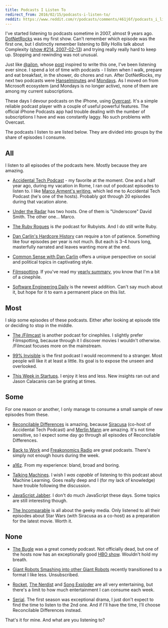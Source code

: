 ```yaml
---
title: Podcasts I Listen To
redirect_from: 2016/02/15/podcasts-i-listen-to/
reddit: https://www.reddit.com/r/podcasts/comments/461j6f/podcasts_i_listen_to/
---
```


I've started listening to podcasts sometime in 2007, almost 9 years ago. [DotNetRocks](//dotnetrocks.com/) was my first show. Can't remember which episode was the first one, but I distinctly remember listening to Billy Hollis talk about Complexity ([show #214, 2007-02-13](//dotnetrocks.com/?show=214)) and trying really really hard to keep up. Stopping and rewinding was not unusual.

Just like [@ailon](//twitter.com/ailon), whose [post](//medium.com/@ailon/podcasts-i-listen-to-2016-edition-8c50ec7e7831) inspired to write this one, I've been listening ever since. I spend a lot of time with podcasts - I listen when I walk, prepare and eat breakfast, in the shower, do chores and run. After DotNetRocks, my next two podcasts were [Hanselminutes](//hanselminutes.com/) and [Mondays](//mondays.pwop.com/). As I moved on from Microsoft ecosystem (and Mondays is no longer active), none of them are among my current subscriptions.

These days I devour podcasts on the iPhone, using [Overcast](//overcast.fm). It's a simple reliable podcast player with a couple of useful powerful features. The official iPhone Podcasts app had trouble dealing with the number of subscriptions I have and was constantly laggy. No such problems with Overcast.

The podcasts I listen to are listed below. They are divided into groups by the share of episodes I consume.

## All

I listen to all episodes of the podcasts here. Mostly because they are amazing.

* [Accidental Tech Podcast](//atp.fm/) - my favorite at the moment. One and a half year ago, during my vacation in Rome, I ran out of podcast episodes to listen to. I like [Marco Arment's writing](//marco.org/), which led me to Accidental Tech Podcast (he's one of the hosts). Probably got through 20 episodes during that vacation alone.

* [Under the Radar](//relay.fm/radar) has two hosts. One of them is "Underscore" David Smith. The other one... Marco.

* [The Ruby Rogues](//devchat.tv/ruby-rogues/) is _the_ podcast for Rubyists. And I do still write Ruby.

* [Dan Carlin's Hardcore History](//dancarlin.com/hardcore-history-series/) can require a ton of patience. Something like four episodes per year is not much. But each is 3-4 hours long, masterfully narrated and leaves wanting more at the end.

* [Common Sense with Dan Carlin](//dancarlin.com/common-sense-home-landing-page/) offers a unique perspective on social and political topics in captivating style.

* [Filmspotting](//filmspotting.net/). If you've read my [yearly summary](/2016/01/12/year-2015/), you know that I'm a bit of a cinephile.

* [Software Engineering Daily](//softwareengineeringdaily.com/category/podcast/) is the newest addition. Can't say much about it, but hope for it to earn a permanent place on this list.

## Most

I skip some episodes of these podcasts. Either after looking at episode title or deciding to stop in the middle.

* [The /Filmcast](//slashfilm.com/category/features/slashfilmcast/) is another podcast for cinephiles. I slightly prefer Filmspotting, because through it I discover movies I wouldn't otherwise. /Filmcast focuses more on the mainstream.

* [99% Invisible](//99percentinvisible.org/) is the first podcast I would recommend to a stranger. Most people will like it at least a little. Its goal is to expose the unseen and overlooked.

* [This Week in Startups](//thisweekinstartups.com/). I enjoy it less and less. New insights ran out and Jason Calacanis can be grating at times.

## Some

For one reason or another, I only manage to consume a small sample of new episodes from these.

* [Reconcilable Differences](//relay.fm/rd) is amazing, because [Siracusa](//twitter.com/siracusa) (co-host of Accidental Tech Podcast) and [Merlin Mann](//twitter.com/hotdogsladies) are amazing. It's not time sensitive, so I expect some day go through all episodes of Reconcilable Differences.

* [Back to Work](//5by5.tv/b2w) and [Freakonomics Radio](//freakonomics.com/category/freakonomics-radio/podcasts/) are great podcasts. There's simply not enough hours during the week.

* [a16z](//a16z.com/podcasts/). From my experience: bland, broad and boring.

* [Talking Machines](//thetalkingmachines.com/). I wish I _was capable_ of listening to this podcast about Machine Learning. Goes really deep and I (for my lack of knowledge) have trouble following the discussion.

* [JavaScript Jabber](//devchat.tv/js-jabber/). I don't do much JavaScript these days. Some topics are still interesting though.

* [The Incomparable](//theincomparable.com/theincomparable/) is all about the geeky media. Only listened to all their episodes about Star Wars (with Siracusa as a co-host) as a preparation for the latest movie. Worth it.

## None

* [The Bugle](//thebuglepodcast.com/) was a great comedy podcast. Not officially dead, but one of the hosts now has an exceptionally good [HBO show](//youtube.com/user/LastWeekTonight). Wouldn't hold my breath.

* [Giant Robots Smashing into other Giant Robots](//giantrobots.fm/) recently transitioned to a format I like less. Unsubscribed.

* [Rocket](//relay.fm/rocket), [The Nerdist](//nerdist.com/podcasts/nerdist-podcast-channel/) and [Song Exploder](//songexploder.net/) are all very entertaining, but there's a limit to how much entertainment I can consume each week.

* [Serial](//serialpodcast.org/). The first season was exceptional drama, I just don't expect to find the time to listen to the 2nd one. And if I'll have the time, I'll choose Reconcilable Differences instead.

That's it for mine. And what are you listening to?
